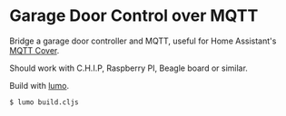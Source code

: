 # Garage Door Control over MQTT

Bridge a garage door controller and MQTT, useful for Home Assistant's [MQTT
Cover](https://www.home-assistant.io/components/cover.mqtt/).

Should work with C.H.I.P, Raspberry PI, Beagle board or similar.

Build with [lumo](https://github.com/anmonteiro/lumo).

```
$ lumo build.cljs
```
